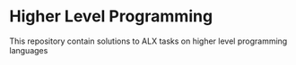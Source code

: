 # Higher Level Programming
This repository contain solutions to ALX tasks on higher level programming languages
